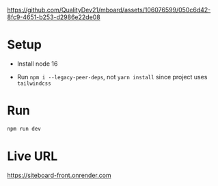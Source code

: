 
<https://github.com/QualityDev21/mboard/assets/106076599/050c6d42-8fc9-4651-b253-d2986e22de08>

# Setup

- Install node 16

- Run `npm i --legacy-peer-deps`, not `yarn install` since project uses `tailwindcss`

# Run

```sh
npm run dev
```

# Live URL

<https://siteboard-front.onrender.com>
